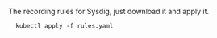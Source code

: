 The recording rules for Sysdig, just download it and apply it.
  ```
    kubectl apply -f rules.yaml
  ```
